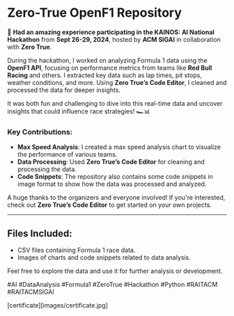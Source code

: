 # Zero-True OpenF1 Repository

🚀 **Had an amazing experience participating in the KAINOS: AI National Hackathon** from **Sept 26-29, 2024**, hosted by **ACM SIGAI** in collaboration with **Zero True**.

During the hackathon, I worked on analyzing Formula 1 data using the **OpenF1 API**, focusing on performance metrics from teams like **Red Bull Racing** and others. I extracted key data such as lap times, pit stops, weather conditions, and more. Using **Zero True’s Code Editor**, I cleaned and processed the data for deeper insights.

It was both fun and challenging to dive into this real-time data and uncover insights that could influence race strategies! 🏎️📊

### Key Contributions:
- **Max Speed Analysis**: I created a max speed analysis chart to visualize the performance of various teams.
- **Data Processing**: Used **Zero True’s Code Editor** for cleaning and processing the data.
- **Code Snippets**: The repository also contains some code snippets in image format to show how the data was processed and analyzed.

A huge thanks to the organizers and everyone involved! If you're interested, check out **Zero True’s Code Editor** to get started on your own projects.

---

## Files Included:
- CSV files containing Formula 1 race data.
- Images of charts and code snippets related to data analysis.

Feel free to explore the data and use it for further analysis or development.

#AI #DataAnalysis #Formula1 #ZeroTrue #Hackathon #Python #RAITACM #RAITACMSIGAI

[certificate][images/certificate.jpg]
